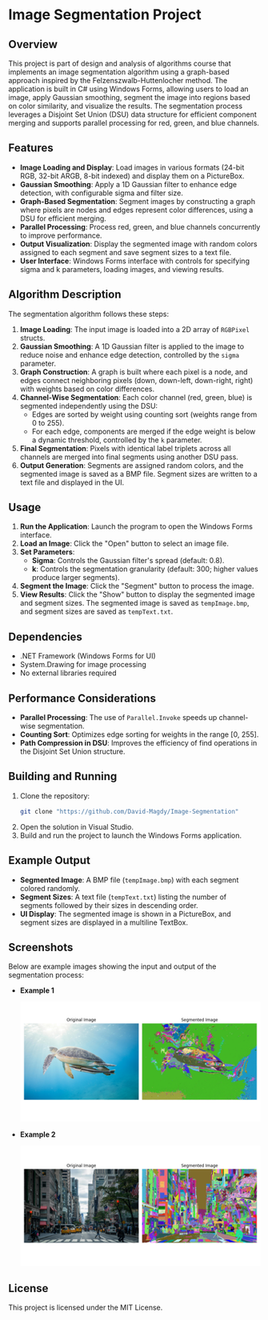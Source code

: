 # Image Segmentation Project

## Overview
This project is part of design and analysis of algorithms course that implements an image segmentation algorithm using a graph-based approach inspired by the Felzenszwalb-Huttenlocher method. The application is built in C# using Windows Forms, allowing users to load an image, apply Gaussian smoothing, segment the image into regions based on color similarity, and visualize the results. The segmentation process leverages a Disjoint Set Union (DSU) data structure for efficient component merging and supports parallel processing for red, green, and blue channels.

## Features
- **Image Loading and Display**: Load images in various formats (24-bit RGB, 32-bit ARGB, 8-bit indexed) and display them on a PictureBox.
- **Gaussian Smoothing**: Apply a 1D Gaussian filter to enhance edge detection, with configurable sigma and filter size.
- **Graph-Based Segmentation**: Segment images by constructing a graph where pixels are nodes and edges represent color differences, using a DSU for efficient merging.
- **Parallel Processing**: Process red, green, and blue channels concurrently to improve performance.
- **Output Visualization**: Display the segmented image with random colors assigned to each segment and save segment sizes to a text file.
- **User Interface**: Windows Forms interface with controls for specifying sigma and k parameters, loading images, and viewing results.

## Algorithm Description
The segmentation algorithm follows these steps:
1. **Image Loading**: The input image is loaded into a 2D array of `RGBPixel` structs.
2. **Gaussian Smoothing**: A 1D Gaussian filter is applied to the image to reduce noise and enhance edge detection, controlled by the `sigma` parameter.
3. **Graph Construction**: A graph is built where each pixel is a node, and edges connect neighboring pixels (down, down-left, down-right, right) with weights based on color differences.
4. **Channel-Wise Segmentation**: Each color channel (red, green, blue) is segmented independently using the DSU:
   - Edges are sorted by weight using counting sort (weights range from 0 to 255).
   - For each edge, components are merged if the edge weight is below a dynamic threshold, controlled by the `k` parameter.
5. **Final Segmentation**: Pixels with identical label triplets across all channels are merged into final segments using another DSU pass.
6. **Output Generation**: Segments are assigned random colors, and the segmented image is saved as a BMP file. Segment sizes are written to a text file and displayed in the UI.

## Usage
1. **Run the Application**: Launch the program to open the Windows Forms interface.
2. **Load an Image**: Click the "Open" button to select an image file.
3. **Set Parameters**:
   - **Sigma**: Controls the Gaussian filter's spread (default: 0.8).
   - **k**: Controls the segmentation granularity (default: 300; higher values produce larger segments).
4. **Segment the Image**: Click the "Segment" button to process the image.
5. **View Results**: Click the "Show" button to display the segmented image and segment sizes. The segmented image is saved as `tempImage.bmp`, and segment sizes are saved as `tempText.txt`.

## Dependencies
- .NET Framework (Windows Forms for UI)
- System.Drawing for image processing
- No external libraries required

## Performance Considerations
- **Parallel Processing**: The use of `Parallel.Invoke` speeds up channel-wise segmentation.
- **Counting Sort**: Optimizes edge sorting for weights in the range [0, 255].
- **Path Compression in DSU**: Improves the efficiency of find operations in the Disjoint Set Union structure.

## Building and Running
1. Clone the repository:
   ```bash
   git clone "https://github.com/David-Magdy/Image-Segmentation"
   ```
2. Open the solution in Visual Studio.
3. Build and run the project to launch the Windows Forms application.

## Example Output
- **Segmented Image**: A BMP file (`tempImage.bmp`) with each segment colored randomly.
- **Segment Sizes**: A text file (`tempText.txt`) listing the number of segments followed by their sizes in descending order.
- **UI Display**: The segmented image is shown in a PictureBox, and segment sizes are displayed in a multiline TextBox.

## Screenshots
Below are example images showing the input and output of the segmentation process:

- **Example 1**
  
   ![Example 1](Images/Figure_1.png)

- **Example 2**
  
  ![Example_2](Images/Figure_2.png)


## License
This project is licensed under the MIT License.
